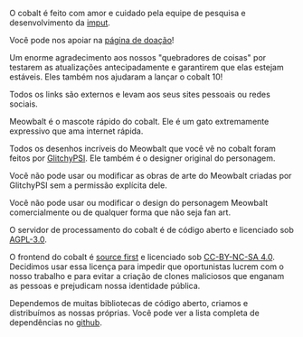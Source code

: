 <script lang="ts">
    import { contacts, docs } from "$lib/env";
    import { t } from "$lib/i18n/translations";

    import SectionHeading from "$components/misc/SectionHeading.svelte";
    import BetaTesters from "$components/misc/BetaTesters.svelte";
</script>

<section id="imput">
<SectionHeading
    title="imput"
    sectionId="imput"
/>

O cobalt é feito com amor e cuidado pela equipe de pesquisa e desenvolvimento da [imput](https://imput.net/).

Você pode nos apoiar na [página de doação](/donate)!
</section>

<section id="testers">
<SectionHeading
    title={$t("about.heading.testers")}
    sectionId="testers"
/>

Um enorme agradecimento aos nossos "quebradores de coisas" por testarem as atualizações antecipadamente e garantirem que elas estejam estáveis.
Eles também nos ajudaram a lançar o cobalt 10!
<BetaTesters />

Todos os links são externos e levam aos seus sites pessoais ou redes sociais.
</section>

<section id="meowbalt">
<SectionHeading
    title={$t("general.meowbalt")}
    sectionId="meowbalt"
/>

Meowbalt é o mascote rápido do cobalt. Ele é um gato extremamente expressivo que ama internet rápida.

Todos os desenhos incríveis do Meowbalt que você vê no cobalt foram feitos por [GlitchyPSI](https://glitchypsi.xyz/).
Ele também é o designer original do personagem.

Você não pode usar ou modificar as obras de arte do Meowbalt criadas por GlitchyPSI sem a permissão explícita dele.

Você não pode usar ou modificar o design do personagem Meowbalt comercialmente ou de qualquer forma que não seja fan art.
</section>

<section id="licenses">
<SectionHeading
    title={$t("about.heading.licenses")}
    sectionId="licenses"
/>

O servidor de processamento do cobalt é de código aberto e licenciado sob [AGPL-3.0]({docs.apiLicense}).

O frontend do cobalt é [source first](https://sourcefirst.com/) e licenciado sob [CC-BY-NC-SA 4.0]({docs.webLicense}).
Decidimos usar essa licença para impedir que oportunistas lucrem com o nosso trabalho
e para evitar a criação de clones maliciosos que enganam as pessoas e prejudicam nossa identidade pública.

Dependemos de muitas bibliotecas de código aberto, criamos e distribuímos as nossas próprias.
Você pode ver a lista completa de dependências no [github]({contacts.github}).
</section>